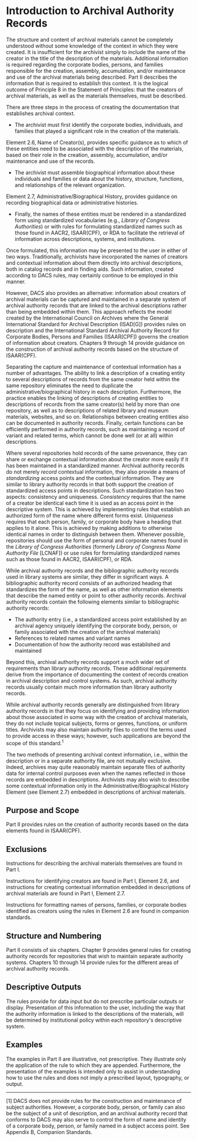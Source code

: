 # Introduction to Archival Authority Records

The structure and content of archival materials cannot be completely understood without some knowledge of the context in which they were created. It is insufficient for the archivist simply to include the name of the creator in the title of the description of the materials. Additional information is required regarding the corporate bodies, persons, and families responsible for the creation, assembly, accumulation, and/or maintenance and use of the archival materials being described. Part II describes the information that is required to establish this context. It is the logical outcome of Principle 8 in the Statement of Principles: that the creators of archival materials, as well as the materials themselves, must be described.

There are three steps in the process of creating the documentation that establishes archival context.

*   The archivist must first identify the corporate bodies, individuals, and families that played a significant role in the creation of the materials.

Element 2.6, Name of Creator(s), provides specific guidance as to which of these entities need to be associated with the description of the materials, based on their role in the creation, assembly, accumulation, and/or maintenance and use of the records.

*   The archivist must assemble biographical information about these individuals and families or data about the history, structure, functions, and relationships of the relevant organization.

Element 2.7, Administrative/Biographical History, provides guidance on recording biographical data or administrative histories.

*   Finally, the names of these entities must be rendered in a standardized form using standardized vocabularies (e.g., _Library of Congress Authorities_) or with rules for formulating standardized names such as those found in AACR2, ISAAR(CPF), or RDA to facilitate the retrieval of information across descriptions, systems, and institutions.

Once formulated, this information may be presented to the user in either of two ways. Traditionally, archivists have incorporated the names of creators and contextual information about them directly into archival descriptions, both in catalog records and in finding aids. Such information, created according to DACS rules, may certainly continue to be employed in this manner.

However, DACS also provides an alternative: information about creators of archival materials can be captured and maintained in a separate system of archival authority records that are linked to the archival descriptions rather than being embedded within them. This approach reflects the model created by the International Council on Archives where the General International Standard for Archival Description (ISAD[G]) provides rules on description and the International Standard Archival Authority Record for Corporate Bodies, Persons and Families (ISAAR[CPF]) governs the creation of information about creators. Chapters 9 through 14 provide guidance on the construction of archival authority records based on the structure of ISAAR(CPF).

Separating the capture and maintenance of contextual information has a number of advantages. The ability to link a description of a creating entity to several descriptions of records from the same creator held within the same repository eliminates the need to duplicate the administrative/biographical history in each description. Furthermore, the practice enables the linking of descriptions of creating entities to descriptions of records from the same creator(s) held by more than one repository, as well as to descriptions of related library and museum materials, websites, and so on. Relationships between creating entities also can be documented in authority records. Finally, certain functions can be efficiently performed in authority records, such as maintaining a record of variant and related terms, which cannot be done well (or at all) within descriptions.

Where several repositories hold records of the same provenance, they can share or exchange contextual information about the creator more easily if it has been maintained in a standardized manner. Archival authority records do not merely _record_ contextual information, they also provide a means of _standardizing_ access points and the contextual information. They are similar to library authority records in that both support the creation of standardized access points in descriptions. Such standardization has two aspects: consistency and uniqueness. _Consistency_ requires that the name of a creator be identical each time it is used as an access point in the descriptive system. This is achieved by implementing rules that establish an authorized form of the name where different forms exist. _Uniqueness_ requires that each person, family, or corporate body have a heading that applies to it alone. This is achieved by making additions to otherwise identical names in order to distinguish between them. Whenever possible, repositories should use the form of personal and corporate names found in the _Library of Congress Authorities_ (formerly _Library of Congress Name Authority File_ [LCNAF]) or use rules for formulating standardized names such as those found in AACR2, ISAAR(CPF), or RDA.

While archival authority records and the bibliographic authority records used in library systems are similar, they differ in significant ways. A bibliographic authority record consists of an authorized heading that standardizes the form of the name, as well as other information elements that describe the named entity or point to other authority records. Archival authority records contain the following elements similar to bibliographic authority records:

*   The authority entry (i.e., a standardized access point established by an archival agency uniquely identifying the corporate body, person, or family associated with the creation of the archival materials)
*   References to related names and variant names
*   Documentation of how the authority record was established and maintained

Beyond this, archival authority records support a much wider set of requirements than library authority records. These additional requirements derive from the importance of documenting the context of records creation in archival description and control systems. As such, archival authority records usually contain much more information than library authority records.

While archival authority records generally are distinguished from library authority records in that they focus on identifying and providing information about those associated in some way with the creation of archival materials, they do not include topical subjects, forms or genres, functions, or uniform titles. Archivists may also maintain authority files to control the terms used to provide access in these ways; however, such applications are beyond the scope of this standard.<sup>1</sup>

The two methods of presenting archival context information, i.e., within the description or in a separate authority file, are not mutually exclusive. Indeed, archives may quite reasonably maintain separate files of authority data for internal control purposes even when the names reflected in those records are embedded in descriptions. Archivists may also wish to describe some contextual information only in the Administrative/Biographical History Element (see Element 2.7) embedded in descriptions of archival materials.

## Purpose and Scope

Part II provides rules on the creation of authority records based on the data elements found in ISAAR(CPF).

## Exclusions

Instructions for describing the archival materials themselves are found in Part I.

Instructions for identifying creators are found in Part I, Element 2.6, and instructions for creating contextual information embedded in descriptions of archival materials are found in Part I, Element 2.7.

Instructions for formatting names of persons, families, or corporate bodies identified as creators using the rules in Element 2.6 are found in companion standards.

## Structure and Numbering

Part II consists of six chapters. Chapter 9 provides general rules for creating authority records for repositories that wish to maintain separate authority systems. Chapters 10 through 14 provide rules for the different areas of archival authority records.

## Descriptive Outputs

The rules provide for data input but do not prescribe particular outputs or display. Presentation of this information to the user, including the way that the authority information is linked to the descriptions of the materials, will be determined by institutional policy within each repository's descriptive system.

## Examples

The examples in Part II are illustrative, not prescriptive. They illustrate only the application of the rule to which they are appended. Furthermore, the presentation of the examples is intended only to assist in understanding how to use the rules and does not imply a prescribed layout, typography, or output.

* * *

[1] DACS does not provide rules for the construction and maintenance of subject authorities. However, a corporate body, person, or family can also be the subject of a unit of description, and an archival authority record that conforms to DACS may also serve to control the form of name and identity of a corporate body, person, or family named in a subject access point. See Appendix B, Companion Standards.
